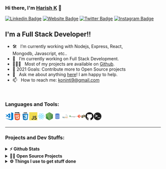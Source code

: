 ### Hi there, I'm [Harish K](https://github.com/harishkoninti) 👋

[![Linkedin Badge](https://img.shields.io/badge/-LinkedIn-0e76a8?style=flat-square&logo=Linkedin&logoColor=white)](https://www.linkedin.com/in/harish-k-40a078199/)
[![Website Badge](https://img.shields.io/badge/Website-3b5998?style=flat-square&logo=google-chrome&logoColor=white)](https://github.com/harishkoninti)
[![Twitter Badge](https://img.shields.io/badge/-Twitter-00acee?style=flat-square&logo=Twitter&logoColor=white)](https://twitter.com/kharish1997)
[![Instagram Badge](https://img.shields.io/badge/-Instagram-e4405f?style=flat-square&logo=Instagram&logoColor=white)](https://www.instagram.com/harish_koninti/?hl=en)


## I'm a Full Stack Developer!!

- 🛠 &nbsp; I’m currently working with Nodejs, Express, React, <br /> Mongodb, Javascript, etc..
- 🚀 &nbsp; I’m currently working on Full Stack Development.
- 👨🏻‍💻 &nbsp; Most of my projects are available on [Github](https://github.com/harishkoninti).
- 🥅 2021 Goals: Contribute more to Open Source projects
- 💬 &nbsp; Ask me about anything [here](https://www.linkedin.com/in/harish-k-40a078199/)! I am happy to help.
- 📫 &nbsp; How to reach me: koninti9@gmail.com


<br />

### Languages and Tools:

[<img align="left" alt="Visual Studio Code" width="26px" src="https://raw.githubusercontent.com/github/explore/80688e429a7d4ef2fca1e82350fe8e3517d3494d/topics/visual-studio-code/visual-studio-code.png" />](https://www.youtube.com/playlist?list=PLkwxH9e_vrAJ0WbEsFA9W3I1W-g_BTsbt)
[<img align="left" alt="HTML5" width="26px" src="https://raw.githubusercontent.com/github/explore/80688e429a7d4ef2fca1e82350fe8e3517d3494d/topics/html/html.png" />](https://www.youtube.com/playlist?list=PLkwxH9e_vrAJ0WbEsFA9W3I1W-g_BTsbt)
[<img align="left" alt="CSS3" width="26px" src="https://raw.githubusercontent.com/github/explore/80688e429a7d4ef2fca1e82350fe8e3517d3494d/topics/css/css.png" />](https://www.youtube.com/playlist?list=PLkwxH9e_vrALSdvZuEh6gqQdmDoDIoqz4)
[<img align="left" alt="JavaScript" width="26px" src="https://raw.githubusercontent.com/github/explore/80688e429a7d4ef2fca1e82350fe8e3517d3494d/topics/javascript/javascript.png" />](https://www.youtube.com/playlist?list=PLkwxH9e_vrALRJKu7wfXby3MKeflhTu6B)
[<img align="left" alt="React" width="26px" src="https://raw.githubusercontent.com/github/explore/80688e429a7d4ef2fca1e82350fe8e3517d3494d/topics/react/react.png" />](https://www.youtube.com/playlist?list=PLkwxH9e_vrAK4TdffpxKY3QGyHCpxFcQ0)
[<img align="left" alt="Node.js" width="26px" src="https://raw.githubusercontent.com/github/explore/80688e429a7d4ef2fca1e82350fe8e3517d3494d/topics/nodejs/nodejs.png" />](https://www.youtube.com/playlist?list=PLkwxH9e_vrAJ0WbEsFA9W3I1W-g_BTsbt)
[<img align="left" alt="SQL" width="26px" src="https://raw.githubusercontent.com/github/explore/80688e429a7d4ef2fca1e82350fe8e3517d3494d/topics/sql/sql.png" />](https://www.youtube.com/playlist?list=PLkwxH9e_vrAJ0WbEsFA9W3I1W-g_BTsbt)
[<img align="left" alt="MySQL" width="26px" src="https://raw.githubusercontent.com/github/explore/80688e429a7d4ef2fca1e82350fe8e3517d3494d/topics/mysql/mysql.png" />](https://www.youtube.com/playlist?list=PLkwxH9e_vrAJ0WbEsFA9W3I1W-g_BTsbt)
[<img align="left" alt="MongoDB" width="26px" src="https://raw.githubusercontent.com/github/explore/80688e429a7d4ef2fca1e82350fe8e3517d3494d/topics/mongodb/mongodb.png" />](https://www.youtube.com/playlist?list=PLkwxH9e_vrAJ0WbEsFA9W3I1W-g_BTsbt)
[<img align="left" alt="Git" width="26px" src="https://raw.githubusercontent.com/github/explore/80688e429a7d4ef2fca1e82350fe8e3517d3494d/topics/git/git.png" />](https://www.youtube.com/playlist?list=PLkwxH9e_vrAJ0WbEsFA9W3I1W-g_BTsbt)
[<img align="left" alt="GitHub" width="26px" src="https://raw.githubusercontent.com/github/explore/78df643247d429f6cc873026c0622819ad797942/topics/github/github.png" />](https://www.youtube.com/playlist?list=PLkwxH9e_vrAJ0WbEsFA9W3I1W-g_BTsbt)
[<img align="left" alt="Terminal" width="26px" src="https://raw.githubusercontent.com/github/explore/80688e429a7d4ef2fca1e82350fe8e3517d3494d/topics/terminal/terminal.png" />](https://www.youtube.com/playlist?list=PLkwxH9e_vrAJ0WbEsFA9W3I1W-g_BTsbt)

<br />
<br />

---

### Projects and Dev Stuffs:

<details>	
  <summary><b>⚡ Github Stats</b></summary>

<img height="180em" src="https://github-readme-stats.vercel.app/api?username=harishkoninti&show_icons=true&hide_border=true&&count_private=true&include_all_commits=true" />
<img height="180em" src="https://github-readme-stats.vercel.app/api/top-langs/?username=harishkoninti&exclude_repo=KNN-Image-Classification&show_icons=true&hide_border=true&layout=compact&langs_count=8"/>
</details>

<details>
  <summary><b>🧑‍🚀 Open Source Projects</b></summary>

  <br />
  <table>
    <thead align="center">
      <tr border: none;>
        <td><b>💻 Projects</b></td>
        <td><b>🌟 Stars</b></td>
        <td><b>🍴 Forks</b></td>
        <td><b>🐛 Issues</b></td>
        <td><b>🔔 Pull Requests</b></td>
        <td><b>👨‍💻 Language</b></td>
      </tr>
    </thead>
  </table>
  <br />
</details>

<details>
  <br />
  <summary><b>⚙️ Things I use to get stuff done</b></summary>
  	<ul>
  	    <li><b>OS:</b> Ubuntu 20.04 LTS</li>
	    <li><b>Laptop: </b> HP </li>
  	    <li><b>Browser: </b> Google Chrome</li>
	    <li><b>Code Editor:</b> VSCode - The best editor out there.</li>
	    <li><b>To Stay Updated:</b> Dev.to, Medium, Linkedin and Twitter.</li>
	    <br />
	</ul>
</details>


<!--
**harishkoninti/harishkoninti** is a ✨ _special_ ✨ repository because its `README.md` (this file) appears on your GitHub profile.

Here are some ideas to get you started:

- 🔭 I’m currently working on ...
- 🌱 I’m currently learning ...
- 👯 I’m looking to collaborate on ...
- 🤔 I’m looking for help with ...
- 💬 Ask me about ...
- 📫 How to reach me: ...
- 😄 Pronouns: ...
- ⚡ Fun fact: ...
-->
